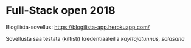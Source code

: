 # Full-Stack open 2018

Blogilista-sovellus: https://blogilista-app.herokuapp.com/

Sovellusta saa testata (kiltisti) kredentiaaleilla _kayttajatunnus_, _salasana_
